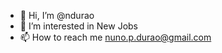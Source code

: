 - 👋 Hi, I’m @ndurao
- 👀 I’m interested in New Jobs
- 📫 How to reach me nuno.p.durao@gmail.com

<!---
ndurao/ndurao is a ✨ special ✨ repository because its `README.md` (this file) appears on your GitHub profile.
You can click the Preview link to take a look at your changes.
--->
